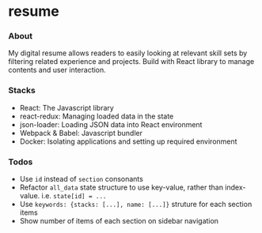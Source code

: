 resume
============

### About
My digital resume allows readers to easily looking at relevant skill sets by filtering related experience and projects. Build with React library to manage contents and user interaction.

### Stacks
- React: The Javascript library
- react-redux: Managing loaded data in the state
- json-loader: Loading JSON data into React environment
- Webpack & Babel: Javascript bundler
- Docker: Isolating applications and setting up required environment

### Todos
- Use `id` instead of `section` consonants
- Refactor `all_data` state structure to use key-value, rather than index-value. i.e. `state[id] = ...`
- Use `keywords: {stacks: [...], name: [...]}` struture for each section items
- Show number of items of each section on sidebar navigation